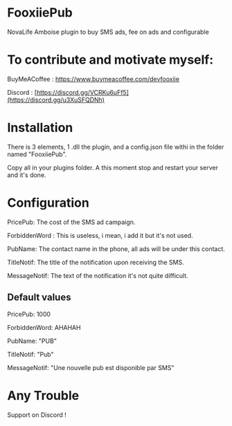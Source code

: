 # FooxiiePub
 NovaLife Amboise plugin to buy SMS ads, fee on ads and configurable

# To contribute and motivate myself:
BuyMeACoffee : https://www.buymeacoffee.com/devfooxiie

Discord : [https://discord.gg/VCRKu6uFf5](https://discord.gg/u3XuSFQDNh)

 # Installation
 There is 3 elements, 1 .dll the plugin, and a config.json file withi in the folder named "FooxiiePub".
 
 Copy all in your plugins folder. A this moment stop and restart your server and it's done.

 # Configuration
 PricePub: The cost of the SMS ad campaign.
 
 ForbiddenWord : This is useless, i mean, i add it but it's not used.
 
 PubName: The contact name in the phone, all ads will be under this contact.
 
 TitleNotif: The title of the notification upon receiving the SMS.
 
 MessageNotif: The text of the notification it's not quite difficult.
 

 ## Default values
 PricePub: 1000
 
 ForbiddenWord: AHAHAH
 
 PubName: "PUB"
 
 TitleNotif: "Pub"
 
 MessageNotif: "Une nouvelle pub est disponible par SMS"


 # Any Trouble
 Support on Discord !
